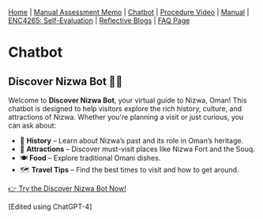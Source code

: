 [Home](index.md) | [Manual Assessment Memo](manual_assessment_memo.md) | [Chatbot](chatbot.md) | [Procedure Video](procedure_video.md) | [Manual](manual.md) | [ENC4265: Self-Evaluation](self_evaluation.md) | [Reflective Blogs](reflective_blogs.md) | [FAQ Page](FAQ_Page.md) 

# Chatbot

## Discover Nizwa Bot 🤖🏰  

Welcome to **Discover Nizwa Bot**, your virtual guide to Nizwa, Oman! This chatbot is designed to help visitors explore the rich history, culture, and attractions of Nizwa. Whether you're planning a visit or just curious, you can ask about:  

- 📜 **History** – Learn about Nizwa’s past and its role in Oman’s heritage.  
- 🏰 **Attractions** – Discover must-visit places like Nizwa Fort and the Souq.  
- 🍽️ **Food** – Explore traditional Omani dishes.  
- 🗺️ **Travel Tips** – Find the best times to visit and how to get around.  

[👉 Try the Discover Nizwa Bot Now!](https://box.boodle.ai/a/@nizwaguide)

[Edited using ChatGPT-4]

